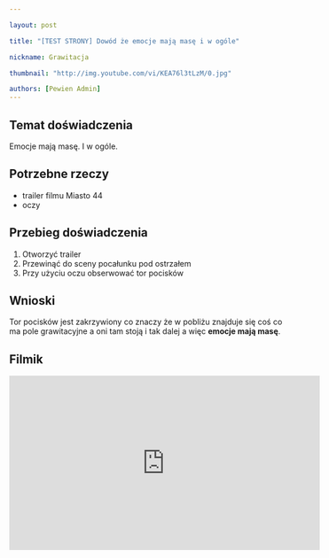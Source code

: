 ```yaml
---

layout: post

title: "[TEST STRONY] Dowód że emocje mają masę i w ogóle"

nickname: Grawitacja

thumbnail: "http://img.youtube.com/vi/KEA76l3tLzM/0.jpg"

authors: [Pewien Admin]
---
```


## Temat doświadczenia

Emocje mają masę. I w ogóle.

## Potrzebne rzeczy

- trailer filmu Miasto 44
- oczy

## Przebieg doświadczenia

1. Otworzyć trailer
2. Przewinąć do sceny pocałunku pod ostrzałem
3. Przy użyciu oczu obserwować tor pocisków

## Wnioski

Tor pocisków jest zakrzywiony co znaczy że w pobliżu znajduje się coś co ma pole grawitacyjne a oni tam stoją i tak dalej a więc **emocje mają masę**.

## Filmik

<div class="video-container"><iframe width="560" height="315" src="https://www.youtube.com/embed/KEA76l3tLzM?rel=0" frameborder="0" allowfullscreen></iframe></div>
